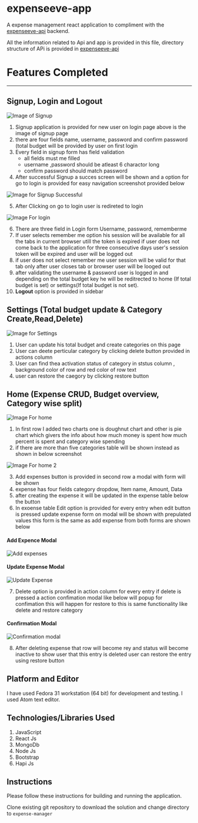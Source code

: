 # expenseeve-app

A expense management react application to compliment with the [expenseeve-api](https://github.com/paragpalod/expenseeve-api)  backend.

All the information related to Api and app is provided in this file, directory structure of APi is provided in [expenseeve-api](https://github.com/paragpalod/expenseeve-api)
# Features Completed
--------------
## Signup, Login and Logout 

![Image of Signup](https://user-images.githubusercontent.com/61429014/80961331-5b4f9680-8e28-11ea-8137-c62fbf653a63.png)

1. Signup application is provided for new user on login page above is the image of signup page
2. there are four fields name, username, password and confirm password (total budget will be provided by user on first login
3. Every field in signup form has field validation
    - all fields must me filled
    - username ,password should be atleast 6 charactor long
    - confirm password should match password
4. After successful Signup a succes screen will be shown and a option for go to login is provided for easy navigation screenshot provided below

![Image for Signup Successful](https://user-images.githubusercontent.com/61429014/80961954-a918ce80-8e29-11ea-9c4a-c6886e61adc4.png)

5. After Clicking on go to login user is redireted to login

![Image For login](https://user-images.githubusercontent.com/61429014/80963411-81773580-8e2c-11ea-86eb-a91799067ba1.png)

6. There are three field in Login form Username, password, rememberme
7. If user selects remember me option his session will be available for all the tabs in current browser utill the token is expired if user does not come back to the application for three consecutive days user's session token will be expired and user will be logged out
8. if user does not select remember me user session will be valid for that tab only after user closes tab or browser user will be looged out
9. after validating the username & password user is logged in and depending on the total budget key he will be reditrected to home (If total budget is set) or settings(If total budget is not set).
10. **Logout** option is provided in sidebar

## Settings (Total budget update & Category Create,Read,Delete)

![Image for Settings](https://user-images.githubusercontent.com/61429014/80963948-9f916580-8e2d-11ea-8f75-30170eb688e9.png)

1. User can update his total budget and create categories on this page
2. User can deete perticular category by clicking delete button provided in actions column
3. User can find thea activation status of category in ststus column , background color of row and red color of row text
4. user can restore the caegory by clicking restore button

## Home (Expense CRUD, Budget overview, Category wise split)

![Image For home](https://user-images.githubusercontent.com/61429014/80965552-54c51d00-8e30-11ea-86d3-63814ea00581.png)

1. In first row I added two charts one is doughnut chart and other is pie chart which givers the info about how much money is spent how much percent is spent and category wise spending
2. if there are more than five categories table will be shown instead as shown in below screenshot

![Image For home 2](https://user-images.githubusercontent.com/61429014/80965841-e7fe5280-8e30-11ea-95da-01cf6d1a6bd8.png)

3. Add expenses button is provided in second row a modal with form will be shown
4. expense has four fields category dropdow, Item name, Amount, Data
5. after creating the expense it will be updated in the expense table below the button
6. In exoense table Edit option is provided for every entry when edit button is pressed update expense form on modal will be shown with prepulated values this form is the same as add expense from both forms are shown below

#### Add Expence Modal

![Add  expenses](https://user-images.githubusercontent.com/61429014/80966408-1892bc00-8e32-11ea-80e7-a9e8d867d7ee.png)

#### Update Expense Modal

![Update Expense](https://user-images.githubusercontent.com/61429014/80966508-45df6a00-8e32-11ea-870f-b67ba5d1daca.png)

7. Delete option is provided in action column for every entry if delete is pressed a action confimation modal like below will popup for confimation this will happen  for restore to this is same functionality like delete and restore category

#### Confirmation Modal

![Confirmation modal](https://user-images.githubusercontent.com/61429014/80966605-6e676400-8e32-11ea-85e4-cfb7b31d29ad.png)

8. After deleting expense that row will become rey and status will become inactive to show user that this entry is deleted
user can restore the entry using restore button

Platform and Editor
--------------
I have used Fedora 31 workstation (64 bit) for development and testing. I used Atom text editor.

Technologies/Libraries Used
--------------

1. JavaScript
2. React Js
3. MongoDb
4. Node Js
5. Bootstrap
6. Hapi Js

Instructions
--------------
Please follow these instructions for building and running the application.

Clone existing git repository to download the solution and change directory to `expense-manager`
